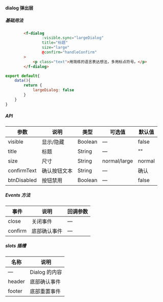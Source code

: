 #### dialog 弹出层

##### 基础用法
``` html
        <f-dialog
                :visible.sync="largeDialog"
                title="标题"
                size="large"
                @confirm="handleConfirm"
        >
            <p class="text">用简练的语言表达想法，多用标点符号。</p>
        </f-dialog>

```
``` javascript
export default{
    data(){
        return {
            largeDialog: false
        }
    }
}
```

##### API
 参数 | 说明 | 类型 | 可选值 | 默认值
---|---|---|--- |---
visible | 显示/隐藏 | Boolean | — | false
title | 标题 | String | — | ""
size | 尺寸 | String | normal/large | normal
confirmText | 确认按钮文本 | String | — | 确认
btnDisabled | 按钮禁用 | Boolean | — | false

##### Events 方法
 事件 | 说明 | 回调参数
---|---|---
close | 关闭事件 | —
confirm | 底部确认事件 | —

##### slots 插槽
 名称 | 说明
---|---
— | Dialog 的内容
header | 底部确认事件
footer | 底部重置事件
